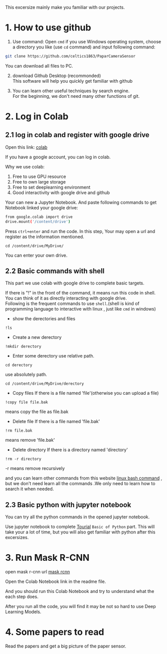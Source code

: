 This excersize mainly make you familiar with our projects.

# 1. How  to use github

1. Use command:
Open `cmd` if you use Windows operating system, choose a directory you like (use `cd` command) 
and input following command:
```bash
git clone https://github.com/celtics1863/PaparCameraSensor
```
You can download all files to PC.

2. download Github Desktop (recommonded)  
This software will help you quickly get familiar with github


3. You can learn other useful techniques by search engine.  
For the beginning, we don't need many other functions of git.

# 2. Log in Colab

## 2.1 log in colab and register with google drive
Open this link: [colab](https://colab.research.google.com/drive/)  

If you have a google account, you can log in colab.

Why we use colab:  
1. Free to use GPU resource
2. Free to own large storage
3. Free to set deeplearning environment
4. Good interactivity with google drive and github


Your can new a Jupyter Notebook.
And  paste following commands to get Notebook linked your google drive:

```bash
from google.colab import drive
drive.mount('/content/drive')
```
Press `ctrl+enter` and run the code.
In this step, Your may open a url and register as the information mentioned.

```
cd /content/drive/MyDrive/
```
You can enter your own drive.

## 2.2 Basic commands with shell
This part we use colab with google drive to complete basic targets.

If there is "!" in the front of the command, it means run this code in shell. You can think of it as directly interacting with google drive.   
Following is the frequent commands to use `shell`.(shell is kind of programming language to interactive with linux , just like `cmd` in windows)

- show the derectories and files
```
!ls
```
- Create a new derectory
```
!mkdir derectory
```
- Enter some derectory
use relative path.
```
cd derectory
```
use absolutely path.
```
cd /content/drive/MyDrive/derectory
```
- Copy files
If there is a file named 'file'(otherwise you can upload a file)
```
!copy file file.bak
```
means copy the file as file.bak

- Delete file
If there is a file named 'file.bak'
```
!rm file.bak
```
means remove 'file.bak'

- Delete directory
If there is a directory named 'directory'
```
!rm -r directory
```
-r means remove recursively

and you can learn other commands from this website 
[linux bash command](https://www.pianshen.com/article/93991779853/)
, but we don't need learn all the commands .We only need to learn how to search it when needed.

## 2.3 Basic python with jupyter notebook

You can try all the python commands in the opened jupyter notebook.

Use jupyter notebook to complete [Tourial](python-tutorial-v4.0.pdf) `Basic of Python` part.
This will take your a lot of time, but you will also get familiar with python after this excersizes.

# 3. Run Mask R-CNN

open mask r-cnn url [mask rcnn](https://github.com/facebookresearch/detectron2)

Open the  Colab Notebook link in the readme file.

And you should run this Colab Notebook and try to understand what the each step does.

After you run all the code, you will find it may be not so hard to use Deep Learning Models.

# 4. Some papers to read
Read the papers and get a big picture of the paper sensor.


